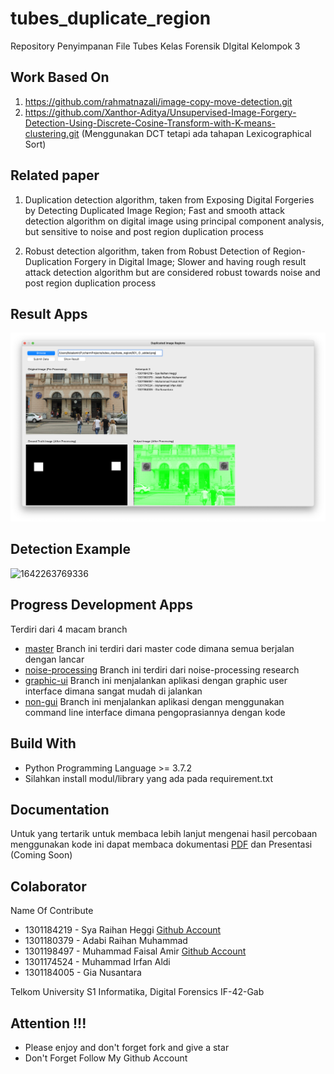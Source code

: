 # tubes_duplicate_region
Repository Penyimpanan File Tubes Kelas Forensik DIgital Kelompok 3

## Work Based On 
1. https://github.com/rahmatnazali/image-copy-move-detection.git
2. https://github.com/Xanthor-Aditya/Unsupervised-Image-Forgery-Detection-Using-Discrete-Cosine-Transform-with-K-means-clustering.git (Menggunakan DCT tetapi ada tahapan Lexicographical Sort)

## Related paper
1. Duplication detection algorithm, taken from Exposing Digital Forgeries by Detecting Duplicated Image Region; Fast and smooth attack detection algorithm on digital image using principal component analysis, but sensitive to noise and post region duplication process

2. Robust detection algorithm, taken from Robust Detection of Region-Duplication Forgery in Digital Image; Slower and having rough result attack detection algorithm but are considered robust towards noise and post region duplication process

## Result Apps
![ScreenShoot Apps](docs/image/image_gui.png?raw=true)

## Detection Example
![1642263769336](https://user-images.githubusercontent.com/58820833/149647100-008c1743-9756-46bf-ae2f-ccaf5dc146e7.jpg)

## Progress Development Apps
Terdiri dari 4 macam branch
- [master](https://github.com/RaihanHeggi/tubes_duplicate_region) Branch ini terdiri dari master code dimana semua berjalan dengan lancar
- [noise-processing](https://github.com/RaihanHeggi/tubes_duplicate_region/tree/noise-processing) Branch ini terdiri dari noise-processing research
- [graphic-ui](https://github.com/RaihanHeggi/tubes_duplicate_region/tree/graphic-ui) Branch ini menjalankan aplikasi dengan graphic user interface dimana sangat mudah di jalankan
- [non-gui](https://github.com/RaihanHeggi/tubes_duplicate_region/tree/non-gui) Branch ini menjalankan aplikasi dengan menggunakan command line interface dimana pengoprasiannya dengan kode

## Build With
- Python Programming Language >= 3.7.2
- Silahkan install modul/library yang ada pada requirement.txt

## Documentation
Untuk yang tertarik untuk membaca lebih lanjut mengenai hasil percobaan menggunakan kode ini dapat membaca dokumentasi [PDF](https://drive.google.com/file/d/1JvAmOUgq5Vfcn9agx8mXLls2kmKO5KUN/view?usp=sharing)  dan Presentasi (Coming Soon)

## Colaborator
Name Of Contribute
- 1301184219 - Sya Raihan Heggi  [Github Account](https://github.com/RaihanHeggi)
- 1301180379 - Adabi Raihan Muhammad
- 1301198497 - Muhammad Faisal Amir [Github Account](https://github.com/amirisback)
- 1301174524 - Muhammad Irfan Aldi
- 1301184005 - Gia Nusantara

Telkom University S1 Informatika, Digital Forensics IF-42-Gab

## Attention !!!
- Please enjoy and don't forget fork and give a star
- Don't Forget Follow My Github Account
